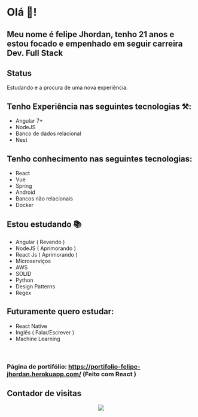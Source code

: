 # Olá 🦗!
## Meu nome é felipe Jhordan, tenho 21 anos e estou focado e empenhado em seguir carreira Dev. Full Stack
## Status  
Estudando e a procura de uma nova experiência.
## Tenho Experiência nas seguintes tecnologias ⚒:
- Angular 7+
- NodeJS
- Banco de dados relacional
- Nest
## Tenho conhecimento nas seguintes tecnologias:
- React
- Vue
- Spring
- Android
- Bancos não relacionais
- Docker
## Estou estudando 📚
- Angular ( Revendo )
- NodeJS ( Aprimorando ) 
- React Js ( Aprimorando )
- Microserviços
- AWS
- SOLID 
- Python
- Design Patterns
- Regex 
## Futuramente quero estudar: 
- React Native 
- Inglês ( Falar/Escrever )
- Machine Learning
<br/> <br/>
#
### Página de portifólio: https://portifolio-felipe-jhordan.herokuapp.com/ (Feito com React )
## Contador de visitas 
<p align="center">   <img alingn="center" src="https://profile-counter.glitch.me/FelipeJhordan/count.svg" /></p>
